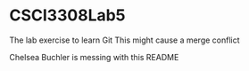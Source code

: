 # CSCI3308Lab5
The lab exercise to learn Git
This might cause a merge conflict

Chelsea Buchler is messing with this README
